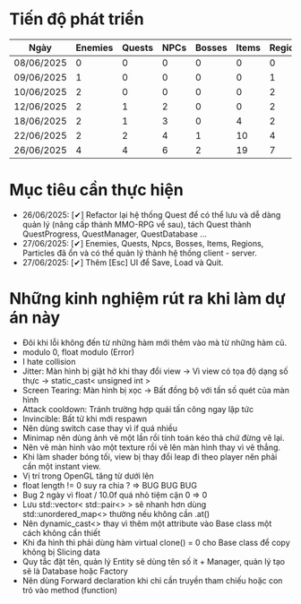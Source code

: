 # Tiến độ phát triển
| Ngày       | Enemies | Quests | NPCs | Bosses | Items  | Regions | Particles |
|------------|---------|--------|------|--------|--------|---------|-----------|
| 08/06/2025 | 0       | 0      | 0    | 0      | 0      | 0       | 0         |
| 09/06/2025 | 1       | 0      | 0    | 0      | 0      | 1       | 0         |
| 10/06/2025 | 2       | 0      | 0    | 0      | 0      | 2       | 0         |
| 12/06/2025 | 2       | 1      | 2    | 0      | 0      | 2       | 0         |
| 18/06/2025 | 2       | 1      | 3    | 0      | 4      | 2       | 2         |
| 22/06/2025 | 2       | 2      | 4    | 1      | 10     | 4       | 2         |
| 26/06/2025 | 4       | 4      | 6    | 2      | 19     | 7       | 2         |

# Mục tiêu cần thực hiện
- 26/06/2025: [✔] Refactor lại hệ thống Quest để có thể lưu và dễ dàng quản lý (nâng cấp thành MMO-RPG về sau), tách Quest thành QuestProgress, QuestManager, QuestDatabase ...
- 27/06/2025: [✔] Enemies, Quests, Npcs, Bosses, Items, Regions, Particles đã ổn và có thể quản lý thành hệ thống client - server.
- 27/06/2025: [✔] Thêm [Esc] UI để Save, Load và Quit. 

# Những kinh nghiệm rút ra khi làm dự án này
- Đôi khi lỗi không đến từ những hàm mới thêm vào mà từ những hàm cũ.
- modulo 0, float modulo (Error)
- I hate collision
- Jitter: Màn hình bị giật hở khi thay đổi view -> Vì view có tọa độ dạng số thực -> static_cast< unsigned int >
- Screen Tearing: Màn hình bị xọc -> Bất đồng bộ với tần số quét của màn hình
- Attack cooldown: Tránh trường hợp quái tấn công ngay lập tức 
- Invincible: Bất tử khi mới respawn
- Nên dùng switch case thay vì if quá nhiều
- Minimap nên dùng ảnh vẽ một lần rồi tính toán kéo thả chứ đừng vẽ lại.
- Nên vẽ màn hình vào một texture rồi vẽ lên màn hình thay vì vẽ thẳng.
- Khi làm shader bóng tối, view bị thay đổi leap đi theo player nên phải cần một instant view.
- Vị trí trong OpenGL tăng từ dưới lên
- float length != 0 suy ra chia ? => BUG BUG BUG
- Bug 2 ngày vì float / 10.0f quá nhỏ tiệm cận 0 => 0
- Lưu std::vector< std::pair<> > sẽ nhanh hơn dùng std::unordered_map<> thường nếu không cần .at()
- Nên dynamic_cast<> thay vì thêm một attribute vào Base class một cách không cần thiết
- Khi đa hình thì phải dùng hàm virtual clone() = 0 cho Base class để copy không bị Slicing data
- Quy tắc đặt tên, quản lý Entity sẽ dùng tên số ít + Manager, quản lý tạo sẽ là Database hoặc Factory
- Nên dùng Forward declaration khi chỉ cần truyền tham chiếu hoặc con trỏ vào method (function)
